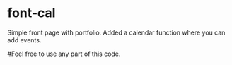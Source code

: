 # font-cal

Simple front page with portfolio.
Added a calendar function where you can add events.


#Feel free to use any part of this code.

